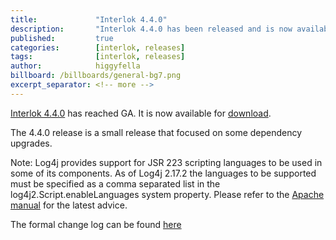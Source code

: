```yaml
---
title:             "Interlok 4.4.0"
description:       "Interlok 4.4.0 has been released and is now available for download."
published:         true
categories:        [interlok, releases]
tags:              [interlok, releases]
author:            higgyfella
billboard: /billboards/general-bg7.png
excerpt_separator: <!-- more -->
---
```


[Interlok 4.4.0](https://development.adaptris.net/installers/Interlok/4.4.0/) has reached GA. It is now available for [download](https://development.adaptris.net/installers/Interlok/4.4.0/).

<!-- more -->

The 4.4.0 release is a small release that focused on some dependency upgrades.

Note: Log4j provides support for JSR 223 scripting languages to be used in some of its components. As of Log4j 2.17.2 the languages to be supported must be specified as a comma separated list in the log4j2.Script.enableLanguages system property. Please refer to the [Apache manual](https://logging.apache.org/log4j/2.x/manual/configuration.html#Scripts) for the latest advice.

The formal change log can be found [here](https://interlok.adaptris.net/interlok-docs/#/pages/overview/changelog)
